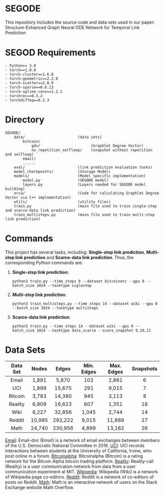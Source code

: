 # SEGODE
This repository includes the source code and data sets used in our paper: 
Structure-Enhanced Graph Neural ODE Network for Temporal Link Prediction

# SEGOD Requirements
    - Python>= 3.8
    - torch==1.8.0
    - torch-cluster==1.6.0
    - torch-geometric==2.2.0
    - torch-scatter==2.0.9
    - torch-sparse==0.6.13
    - torch-spline-conv==1.2.1
    - torchrec==0.3.2
    - torchdiffeq==0.2.3
   
# Directory
    
    SEGODE/    
        data/                        (data sets)  
            bitcoin/  
                gdv/                       (Graphlet Degree Vector)  
                no_repetition_selfloop/    (snapshot without repetition and selfloop)    
            email/
            ......
        eval/                        (link prediction evaluation tasks)  
        model_checkpoints/           (Storage Model) 
        models/                      (Model specific implementation)
            model.py                 (SEGODE model) 
            layers.py                (Layers needed for SEGODE model building)
        orca/                        (Code for calculating Graphlet Degree Vector via C++ implementation)
        utils/                       (utility files)
        train.py                     (main file used to train single-step and scarce-data link prediction)  
        train_multisteps.py          (main file used to train multi-step link prediction)

# Commands
This project has several tasks, including: **Single-step link prediction**, **Multi-step link prediction** and **Scarce-data link prediction**. Thus, the corresponding Python commands are:
1. **Single-step link prediction**: 

       python3 train.py --time_steps 8 --dataset bitcoinotc --gpu 0 --batch_size 1024 --tasktype siglestep

2. **Multi-step link prediction**: 

       python3 train_multisteps.py --time_steps 14 --dataset wiki --gpu 0 --batch_size 1024 --tasktype multisteps
       
3. **Scarce-data link prediction**: 

       python3 train.py --time_steps 14 --dataset wiki --gpu 0 --batch_size 1024 --tasktype data_scarce --scare_snapshot 9,10,11
       
# Data Sets
| **Data Set** | **Nodes** | **Edges** | **Min. Edges** | **Max. Edges** |**Snapshots**|
|:----:|:----:| :----: | :----: |:----: |:----: |
| Email | 1,891 | 5,870 | 102 | 2,861 | 6 |
| UCI  | 1,899 | 15,675 | 291 | 9,015 | 7 |
| Bitcoin | 3,783 | 14,380 | 945 | 3,113 | 8 |
| Reality | 6,809 | 16,623 | 607 | 1,351 | 18 |
| Wiki | 8,227 | 32,856 | 1,045 | 2,744 | 14|
| Reddit | 10,985 | 292,222 | 9,015 | 11,869 | 27 |
| Math | 24,740 | 230,956 | 4,899 | 13,162 | 26 | 

[Email](http://networkrepository.com/email-dnc.php): Email-dnc (Email) is a network of email exchanges between members of the U.S. Democratic National Committee in 2016.
[UCI](http://konect.cc/networks/opsahl-ucsocial/): UCI records interactions between students at the University of California, Irvine, who post online in a forum.
[Bitcoinalpha](http://snap.stanford.edu/data/soc-sign-bitcoin-alpha.html): Bitcoinalpha (Bitcoin) is a rating network for the Bitcoin Alpha bitcoin trading platform.
[Reality](http://networkrepository.com/ia-reality-call.php): Reality-call (Reality) is a user communication network from data from a user communication experiment at MIT.
[Wikipedia](http://snap.stanford.edu/jodie/wikipedia.csv): Wikipedia (Wiki) is a network of Wikipedia page co-editors.
[Reddit](http://snap.stanford.edu/jodie/reddit.csv): Reddit is a network of co-editors of posts on Reddit.
[Math](http://snap.stanford.edu/data/sx-mathoverflow.html): Math is an interactive network of users on the Stack Exchange website Math Overflow.
